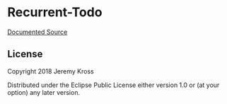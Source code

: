 # Recurrent-Todo

[Documented Source](https://jeremykross.github.io/recurrent-todo/)

## License

Copyright 2018 Jeremy Kross

Distributed under the Eclipse Public License either version 1.0 or (at your option) any later version.

